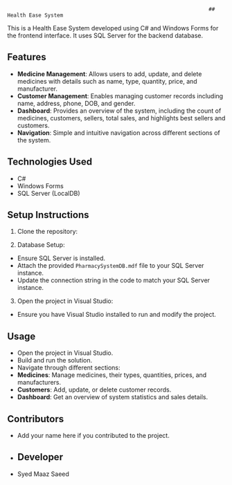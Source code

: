                                                                      ## Health Ease System

This is a Health Ease System developed using C# and Windows Forms for the frontend interface. It uses SQL Server for the backend database.

## Features

- **Medicine Management**: Allows users to add, update, and delete medicines with details such as name, type, quantity, price, and manufacturer.
- **Customer Management**: Enables managing customer records including name, address, phone, DOB, and gender.
- **Dashboard**: Provides an overview of the system, including the count of medicines, customers, sellers, total sales, and highlights best sellers and customers.
- **Navigation**: Simple and intuitive navigation across different sections of the system.

## Technologies Used

- C#
- Windows Forms
- SQL Server (LocalDB)

## Setup Instructions

1. Clone the repository:

2. Database Setup:
- Ensure SQL Server is installed.
- Attach the provided `PharmacySystemDB.mdf` file to your SQL Server instance.
- Update the connection string in the code to match your SQL Server instance.

3. Open the project in Visual Studio:
- Ensure you have Visual Studio installed to run and modify the project.

## Usage

- Open the project in Visual Studio.
- Build and run the solution.
- Navigate through different sections:
- **Medicines**: Manage medicines, their types, quantities, prices, and manufacturers.
- **Customers**: Add, update, or delete customer records.
- **Dashboard**: Get an overview of system statistics and sales details.

## Contributors

- Add your name here if you contributed to the project.

- ## Developer
- Syed Maaz Saeed


